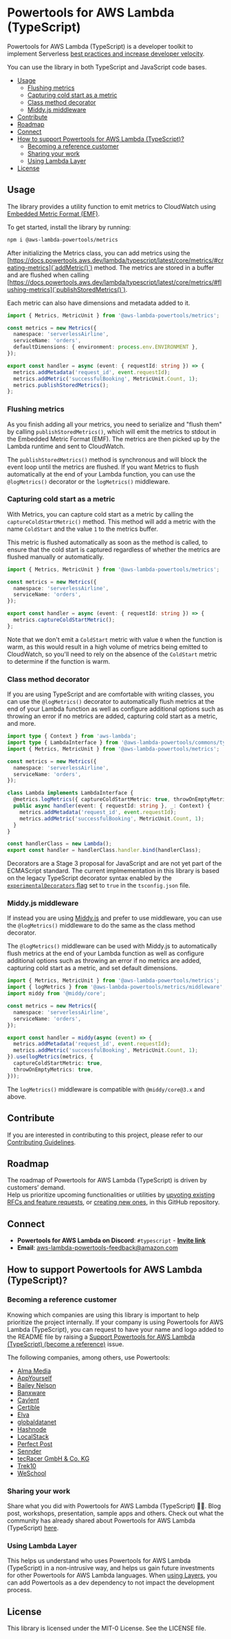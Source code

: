 # Powertools for AWS Lambda (TypeScript)

Powertools for AWS Lambda (TypeScript) is a developer toolkit to implement Serverless [best practices and increase developer velocity](https://docs.powertools.aws.dev/lambda/typescript/latest/#features).

You can use the library in both TypeScript and JavaScript code bases.

- [Usage](#usage)
    - [Flushing metrics](#flushing-metrics)
    - [Capturing cold start as a metric](#capturing-cold-start-as-a-metric)
    - [Class method decorator](#class-method-decorator)
    - [Middy.js middleware](#middyjs-middleware)
- [Contribute](#contribute)
- [Roadmap](#roadmap)
- [Connect](#connect)
- [How to support Powertools for AWS Lambda (TypeScript)?](#how-to-support-powertools-for-aws-lambda-typescript)
    - [Becoming a reference customer](#becoming-a-reference-customer)
    - [Sharing your work](#sharing-your-work)
    - [Using Lambda Layer](#using-lambda-layer)
- [License](#license)

## Usage

The library provides a utility function to emit metrics to CloudWatch using [Embedded Metric Format (EMF)](https://docs.aws.amazon.com/AmazonCloudWatch/latest/monitoring/CloudWatch_Embedded_Metric_Format.html).

To get started, install the library by running:

```sh
npm i @aws-lambda-powertools/metrics
```

After initializing the Metrics class, you can add metrics using the [https://docs.powertools.aws.dev/lambda/typescript/latest/core/metrics/#creating-metrics](`addMetric()`) method. The metrics are stored in a buffer and are flushed when calling [https://docs.powertools.aws.dev/lambda/typescript/latest/core/metrics/#flushing-metrics](`publishStoredMetrics()`).

Each metric can also have dimensions and metadata added to it.

```ts
import { Metrics, MetricUnit } from '@aws-lambda-powertools/metrics';

const metrics = new Metrics({
  namespace: 'serverlessAirline',
  serviceName: 'orders',
  defaultDimensions: { environment: process.env.ENVIRONMENT },
});

export const handler = async (event: { requestId: string }) => {
  metrics.addMetadata('request_id', event.requestId);
  metrics.addMetric('successfulBooking', MetricUnit.Count, 1);
  metrics.publishStoredMetrics();
};
```

### Flushing metrics

As you finish adding all your metrics, you need to serialize and "flush them" by calling `publishStoredMetrics()`, which will emit the metrics to stdout in the Embedded Metric Format (EMF). The metrics are then picked up by the Lambda runtime and sent to CloudWatch.

The `publishStoredMetrics()` method is synchronous and will block the event loop until the metrics are flushed. If you want Metrics to flush automatically at the end of your Lambda function, you can use the `@logMetrics()` decorator or the `logMetrics()` middleware.

### Capturing cold start as a metric

With Metrics, you can capture cold start as a metric by calling the `captureColdStartMetric()` method. This method will add a metric with the name `ColdStart` and the value `1` to the metrics buffer.

This metric is flushed automatically as soon as the method is called, to ensure that the cold start is captured regardless of whether the metrics are flushed manually or automatically.

```ts
import { Metrics, MetricUnit } from '@aws-lambda-powertools/metrics';

const metrics = new Metrics({
  namespace: 'serverlessAirline',
  serviceName: 'orders',
});

export const handler = async (event: { requestId: string }) => {
  metrics.captureColdStartMetric();
};
```

Note that we don't emit a `ColdStart` metric with value `0` when the function is warm, as this would result in a high volume of metrics being emitted to CloudWatch, so you'll need to rely on the absence of the `ColdStart` metric to determine if the function is warm.

### Class method decorator

If you are using TypeScript and are comfortable with writing classes, you can use the `@logMetrics()` decorator to automatically flush metrics at the end of your Lambda function as well as configure additional options such as throwing an error if no metrics are added, capturing cold start as a metric, and more.

```ts
import type { Context } from 'aws-lambda';
import type { LambdaInterface } from '@aws-lambda-powertools/commons/types';
import { Metrics, MetricUnit } from '@aws-lambda-powertools/metrics';

const metrics = new Metrics({
  namespace: 'serverlessAirline',
  serviceName: 'orders',
});

class Lambda implements LambdaInterface {
  ⁣@metrics.logMetrics({ captureColdStartMetric: true, throwOnEmptyMetrics: true })
  public async handler(event: { requestId: string }, _: Context) {
    metrics.addMetadata('request_id', event.requestId);
    metrics.addMetric('successfulBooking', MetricUnit.Count, 1);
  }
}

const handlerClass = new Lambda();
export const handler = handlerClass.handler.bind(handlerClass);
```

Decorators are a Stage 3 proposal for JavaScript and are not yet part of the ECMAScript standard. The current implmementation in this library is based on the legacy TypeScript decorator syntax enabled by the [`experimentalDecorators` flag](https://www.typescriptlang.org/tsconfig/#experimentalDecorators) set to `true` in the `tsconfig.json` file.

### Middy.js middleware

If instead you are using [Middy.js](http://middy.js.org) and prefer to use middleware, you can use the `@logMetrics()` middleware to do the same as the class method decorator.

The `@logMetrics()` middleware can be used with Middy.js to automatically flush metrics at the end of your Lambda function as well as configure additional options such as throwing an error if no metrics are added, capturing cold start as a metric, and set default dimensions.

```ts
import { Metrics, MetricUnit } from '@aws-lambda-powertools/metrics';
import { logMetrics } from '@aws-lambda-powertools/metrics/middleware';
import middy from '@middy/core';

const metrics = new Metrics({
  namespace: 'serverlessAirline',
  serviceName: 'orders',
});

export const handler = middy(async (event) => {
  metrics.addMetadata('request_id', event.requestId);
  metrics.addMetric('successfulBooking', MetricUnit.Count, 1);
}).use(logMetrics(metrics, {
  captureColdStartMetric: true,
  throwOnEmptyMetrics: true,
}));
```

The `logMetrics()` middleware is compatible with `@middy/core@3.x` and above.

## Contribute

If you are interested in contributing to this project, please refer to our [Contributing Guidelines](https://github.com/aws-powertools/powertools-lambda-typescript/blob/main/CONTRIBUTING.md).

## Roadmap

The roadmap of Powertools for AWS Lambda (TypeScript) is driven by customers’ demand.  
Help us prioritize upcoming functionalities or utilities by [upvoting existing RFCs and feature requests](https://github.com/aws-powertools/powertools-lambda-typescript/issues), or [creating new ones](https://github.com/aws-powertools/powertools-lambda-typescript/issues/new/choose), in this GitHub repository.

## Connect

- **Powertools for AWS Lambda on Discord**: `#typescript` - **[Invite link](https://discord.gg/B8zZKbbyET)**
- **Email**: <aws-lambda-powertools-feedback@amazon.com>

## How to support Powertools for AWS Lambda (TypeScript)?

### Becoming a reference customer

Knowing which companies are using this library is important to help prioritize the project internally. If your company
is using Powertools for AWS Lambda (TypeScript), you can request to have your name and logo added to the README file by
raising a [Support Powertools for AWS Lambda (TypeScript) (become a reference)](https://s12d.com/become-reference-pt-ts)
issue.

The following companies, among others, use Powertools:

- [Alma Media](https://www.almamedia.fi)
- [AppYourself](https://appyourself.net)
- [Bailey Nelson](https://www.baileynelson.com.au)
- [Banxware](https://www.banxware.com)
- [Caylent](https://caylent.com/)
- [Certible](https://www.certible.com/)
- [Elva](https://elva-group.com)
- [globaldatanet](https://globaldatanet.com/)
- [Hashnode](https://hashnode.com/)
- [LocalStack](https://localstack.cloud/)
- [Perfect Post](https://www.perfectpost.fr)
- [Sennder](https://sennder.com/)
- [tecRacer GmbH & Co. KG](https://www.tecracer.com/)
- [Trek10](https://www.trek10.com/)
- [WeSchool](https://www.weschool.com)

### Sharing your work

Share what you did with Powertools for AWS Lambda (TypeScript) 💞💞. Blog post, workshops, presentation, sample apps and others. Check out what the community has already shared about Powertools for AWS Lambda (TypeScript) [here](https://docs.powertools.aws.dev/lambda/typescript/latest/we_made_this).

### Using Lambda Layer

This helps us understand who uses Powertools for AWS Lambda (TypeScript) in a non-intrusive way, and helps us gain future investments for other Powertools for AWS Lambda languages. When [using Layers](https://docs.powertools.aws.dev/lambda/typescript/latest/#lambda-layer), you can add Powertools as a dev dependency to not impact the development process.

## License

This library is licensed under the MIT-0 License. See the LICENSE file.
